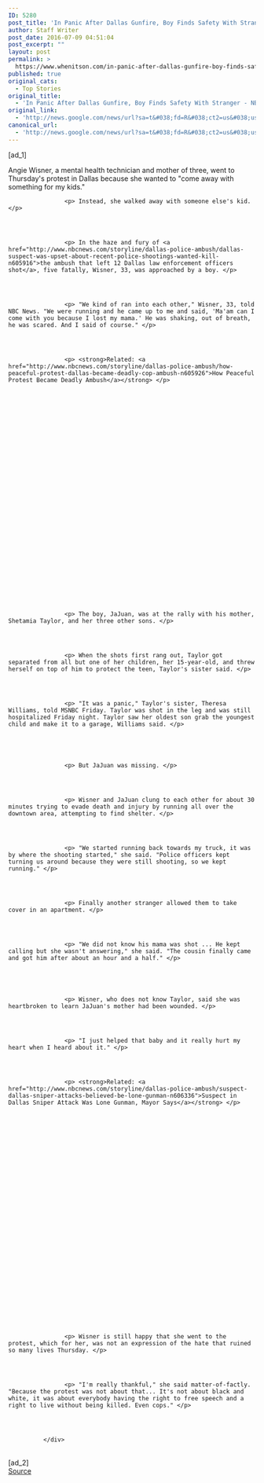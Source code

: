 ```yaml
---
ID: 5280
post_title: 'In Panic After Dallas Gunfire, Boy Finds Safety With Stranger &#8211; NBCNews.com'
author: Staff Writer
post_date: 2016-07-09 04:51:04
post_excerpt: ""
layout: post
permalink: >
  https://www.whenitson.com/in-panic-after-dallas-gunfire-boy-finds-safety-with-stranger-nbcnews-com/
published: true
original_cats:
  - Top Stories
original_title:
  - 'In Panic After Dallas Gunfire, Boy Finds Safety With Stranger - NBCNews.com'
original_link:
  - 'http://news.google.com/news/url?sa=t&#038;fd=R&#038;ct2=us&#038;usg=AFQjCNHY7wh9niSiOZnyJch-uogEaPp4MA&#038;clid=c3a7d30bb8a4878e06b80cf16b898331&#038;cid=52779152745565&#038;ei=uIKAV-jpCYGWhAHLgbrABQ&#038;url=http://www.nbcnews.com/storyline/dallas-police-ambush/panic-after-dallas-gunfire-boy-finds-safety-stranger-n606341'
canonical_url:
  - 'http://news.google.com/news/url?sa=t&#038;fd=R&#038;ct2=us&#038;usg=AFQjCNHY7wh9niSiOZnyJch-uogEaPp4MA&#038;clid=c3a7d30bb8a4878e06b80cf16b898331&#038;cid=52779152745565&#038;ei=uIKAV-jpCYGWhAHLgbrABQ&#038;url=http://www.nbcnews.com/storyline/dallas-police-ambush/panic-after-dallas-gunfire-boy-finds-safety-stranger-n606341'
---
```

 [ad_1]
<br><div itemprop="articleBody" readability="103.88319296961">
                    <p> Angie Wisner, a mental health technician and mother of three, went to Thursday's protest in Dallas because she wanted to "come away with something for my kids." </p>
                
              
              
              
                    <p> Instead, she walked away with someone else's kid. </p>
                
              
              
              
                    <p> In the haze and fury of <a href="http://www.nbcnews.com/storyline/dallas-police-ambush/dallas-suspect-was-upset-about-recent-police-shootings-wanted-kill-n605916">the ambush that left 12 Dallas law enforcement officers shot</a>, five fatally, Wisner, 33, was approached by a boy. </p>
                
              
              
              
                    <p> "We kind of ran into each other," Wisner, 33, told NBC News. "We were running and he came up to me and said, 'Ma'am can I come with you because I lost my mama.' He was shaking, out of breath, he was scared. And I said of course." </p>
                
              
              
              
                    <p> <strong>Related: <a href="http://www.nbcnews.com/storyline/dallas-police-ambush/how-peaceful-protest-dallas-became-deadly-cop-ambush-n605926">How Peaceful Protest Became Deadly Ambush</a></strong> </p>
                
              
                    
              
              
                
              
              
              
                
                
                
                
                
                
                
                
                    
                
                
                
                
                
                
                
                
                
                
                
                
              
              
              
                    <p> The boy, JaJuan, was at the rally with his mother, Shetamia Taylor, and her three other sons. </p>
                
              
              
              
                    <p> When the shots first rang out, Taylor got separated from all but one of her children, her 15-year-old, and threw herself on top of him to protect the teen, Taylor's sister said. </p>
                
              
              
              
                    <p> "It was a panic," Taylor's sister, Theresa Williams, told MSNBC Friday. Taylor was shot in the leg and was still hospitalized Friday night. Taylor saw her oldest son grab the youngest child and make it to a garage, Williams said. </p>
                
              
                    
              
              
                    <p> But JaJuan was missing. </p>
                
              
              
              
                    <p> Wisner and JaJuan clung to each other for about 30 minutes trying to evade death and injury by running all over the downtown area, attempting to find shelter. </p>
                
              
              
              
                    <p> "We started running back towards my truck, it was by where the shooting started," she said. "Police officers kept turning us around because they were still shooting, so we kept running." </p>
                
              
              
              
                    <p> Finally another stranger allowed them to take cover in an apartment. </p>
                
              
              
              
                    <p> "We did not know his mama was shot ... He kept calling but she wasn't answering," she said. "The cousin finally came and got him after about an hour and a half." </p>
                
              
                    
              
              
                    <p> Wisner, who does not know Taylor, said she was heartbroken to learn JaJuan's mother had been wounded. </p>
                
              
              
              
                    <p> "I just helped that baby and it really hurt my heart when I heard about it." </p>
                
              
              
              
                    <p> <strong>Related: <a href="http://www.nbcnews.com/storyline/dallas-police-ambush/suspect-dallas-sniper-attacks-believed-be-lone-gunman-n606336">Suspect in Dallas Sniper Attack Was Lone Gunman, Mayor Says</a></strong> </p>
                
              
              
              
                
              
              
              
                
                
                
                
                
                
                
                
                    
                
                
                
                
                
                
                
                
                
                
                
                
              
                    
              
              
                    <p> Wisner is still happy that she went to the protest, which for her, was not an expression of the hate that ruined so many lives Thursday. </p>
                
              
              
              
                    <p> "I'm really thankful," she said matter-of-factly. "Because the protest was not about that... It's not about black and white, it was about everybody having the right to free speech and a right to live without being killed. Even cops." </p>
                
              
              
              
              </div>
<br>[ad_2]
<br><a href="http://news.google.com/news/url?sa=t&#038;fd=R&#038;ct2=us&#038;usg=AFQjCNHY7wh9niSiOZnyJch-uogEaPp4MA&#038;clid=c3a7d30bb8a4878e06b80cf16b898331&#038;cid=52779152745565&#038;ei=uIKAV-jpCYGWhAHLgbrABQ&#038;url=http://www.nbcnews.com/storyline/dallas-police-ambush/panic-after-dallas-gunfire-boy-finds-safety-stranger-n606341">Source </a>